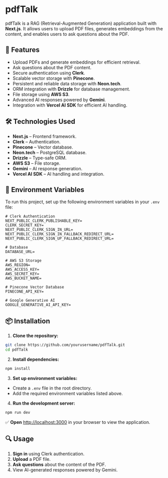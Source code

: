 # pdfTalk

pdfTalk is a RAG (Retrieval-Augmented Generation) application built with **Next.js**. It allows users to upload PDF files, generates embeddings from the content, and enables users to ask questions about the PDF.

## 🚀 Features
- Upload PDFs and generate embeddings for efficient retrieval.
- Ask questions about the PDF content.
- Secure authentication using **Clerk**.
- Scalable vector storage with **Pinecone**.
- Persistent and reliable data storage with **Neon.tech**.
- ORM integration with **Drizzle** for database management.
- File storage using **AWS S3**.
- Advanced AI responses powered by **Gemini**.
- Integration with **Vercel AI SDK** for efficient AI handling.

## 🛠️ Technologies Used
- **Next.js** – Frontend framework.
- **Clerk** – Authentication.
- **Pinecone** – Vector database.
- **Neon.tech** – PostgreSQL database.
- **Drizzle** – Type-safe ORM.
- **AWS S3** – File storage.
- **Gemini** – AI response generation.
- **Vercel AI SDK** – AI handling and integration.

## 📁 Environment Variables
To run this project, set up the following environment variables in your `.env` file:

```env
# Clerk Authentication
NEXT_PUBLIC_CLERK_PUBLISHABLE_KEY=
CLERK_SECRET_KEY=
NEXT_PUBLIC_CLERK_SIGN_IN_URL=
NEXT_PUBLIC_CLERK_SIGN_IN_FALLBACK_REDIRECT_URL=
NEXT_PUBLIC_CLERK_SIGN_UP_FALLBACK_REDIRECT_URL=

# Database
DATABASE_URL=

# AWS S3 Storage
AWS_REGION=
AWS_ACCESS_KEY=
AWS_SECRET_KEY=
AWS_BUCKET_NAME=

# Pinecone Vector Database
PINECONE_API_KEY=

# Google Generative AI
GOOGLE_GENERATIVE_AI_API_KEY=
```

## 📦 Installation

1. **Clone the repository:**
```bash
git clone https://github.com/yourusername/pdfTalk.git
cd pdfTalk
```

2. **Install dependencies:**
```bash
npm install
```

3. **Set up environment variables:**
- Create a `.env` file in the root directory.
- Add the required environment variables listed above.

4. **Run the development server:**
```bash
npm run dev
```

✅ **Open** [http://localhost:3000](http://localhost:3000) in your browser to view the application.

## 🔍 Usage
1. **Sign in** using Clerk authentication.
2. **Upload** a PDF file.
3. **Ask questions** about the content of the PDF.
4. View AI-generated responses powered by Gemini.

